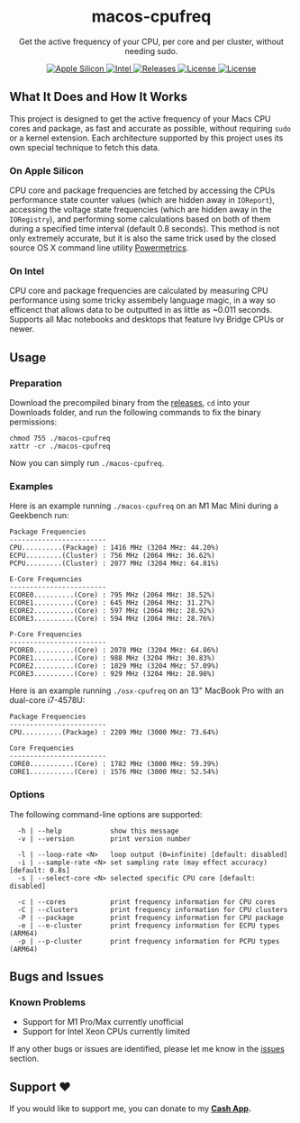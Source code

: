 <h1 align="center" style="">macos-cpufreq</h1>

<p align="center">
   Get the active frequency of your CPU, per core and per cluster, without needing sudo.
</p>
<p align="center">
    <a href="">
       <img alt="Apple Silicon" src="https://img.shields.io/badge/Apple_Silicon-M1_(M1_Pro/Max_Unofficial)-red.svg"/>
    </a>
    <a href="">
       <img alt="Intel" src="https://img.shields.io/badge/Intel-Ivy_Bridge_And_Newer-orange.svg"/>
    </a>
    <a href="https://github.com/BitesPotatoBacks/macos-cpufreq/releases">
        <img alt="Releases" src="https://img.shields.io/github/release/BitesPotatoBacks/macos-cpufreq.svg"/>
    </a>
    <a href="https://github.com/BitesPotatoBacks/macos-cpufreq/blob/main/LICENSE">
        <img alt="License" src="https://img.shields.io/github/license/BitesPotatoBacks/macos-cpufreq.svg"/>
    </a>
    <a href="https://cash.app/$bitespotatobacks">
        <img alt="License" src="https://img.shields.io/badge/donate-Cash_App-default.svg"/>
    </a>
    <br>
</p>

## What It Does and How It Works
This project is designed to get the active frequency of your Macs CPU cores and package, as fast and accurate as possible, without requiring `sudo` or a kernel extension. Each architecture supported by this project uses its own special technique to fetch this data.
### On Apple Silicon
CPU core and package frequencies are fetched by accessing the CPUs performance state counter values (which are hidden away in `IOReport`), accessing the voltage state frequencies (which are hidden away in the `IORegistry`), and performing some calculations based on both of them during a specified time interval (default 0.8 seconds). This method is not only extremely accurate, but it is also the same trick used by the closed source OS X command line utility [Powermetrics](https://www.unix.com/man-page/osx/1/powermetrics/).
### On Intel
CPU core and package frequencies are calculated by measuring CPU performance using some tricky assembely language magic, in a way so efficenct that allows data to be outputted in as little as ~0.011 seconds. Supports all Mac notebooks and desktops that feature Ivy Bridge CPUs or newer.
## Usage
### Preparation
Download the precompiled binary from the [releases](https://github.com/BitesPotatoBacks/macos-cpufreq/releases), `cd` into your Downloads folder, and run the following commands to fix the binary permissions:
```
chmod 755 ./macos-cpufreq
xattr -cr ./macos-cpufreq
```
Now you can simply run `./macos-cpufreq`.

### Examples
Here is an example running `./macos-cpufreq` on an M1 Mac Mini during a Geekbench run:
```
Package Frequencies
------------------------
CPU..........(Package) : 1416 MHz (3204 MHz: 44.20%)
ECPU.........(Cluster) : 756 MHz (2064 MHz: 36.62%)
PCPU.........(Cluster) : 2077 MHz (3204 MHz: 64.81%)

E-Core Frequencies
------------------------
ECORE0..........(Core) : 795 MHz (2064 MHz: 38.52%)
ECORE1..........(Core) : 645 MHz (2064 MHz: 31.27%)
ECORE2..........(Core) : 597 MHz (2064 MHz: 28.92%)
ECORE3..........(Core) : 594 MHz (2064 MHz: 28.76%)

P-Core Frequencies
------------------------
PCORE0..........(Core) : 2078 MHz (3204 MHz: 64.86%)
PCORE1..........(Core) : 988 MHz (3204 MHz: 30.83%)
PCORE2..........(Core) : 1829 MHz (3204 MHz: 57.09%)
PCORE3..........(Core) : 929 MHz (3204 MHz: 28.98%)
```
Here is an example running `./osx-cpufreq` on an 13" MacBook Pro with an dual-core i7-4578U:
```
Package Frequencies
------------------------
CPU..........(Package) : 2209 MHz (3000 MHz: 73.64%)

Core Frequencies
------------------------
CORE0...........(Core) : 1782 MHz (3000 MHz: 59.39%)
CORE1...........(Core) : 1576 MHz (3000 MHz: 52.54%)
```
### Options
The following command-line options are supported:
```
  -h | --help            show this message
  -v | --version         print version number

  -l | --loop-rate <N>   loop output (0=infinite) [default: disabled]
  -i | --sample-rate <N> set sampling rate (may effect accuracy) [default: 0.8s]
  -s | --select-core <N> selected specific CPU core [default: disabled]

  -c | --cores           print frequency information for CPU cores
  -C | --clusters        print frequency information for CPU clusters
  -P | --package         print frequency information for CPU package
  -e | --e-cluster       print frequency information for ECPU types (ARM64)
  -p | --p-cluster       print frequency information for PCPU types (ARM64)
```

## Bugs and Issues
### Known Problems
- Support for M1 Pro/Max currently unofficial
- Support for Intel Xeon CPUs currently limited
<!-- - Looping the output using -l does not refresh per core frequencies on arm64 --><!--Fixed with version 2.4.0--> 

If any other bugs or issues are identified, please let me know in the [issues](https://github.com/BitesPotatoBacks/macos-cpufreq/issues) section.

## Support ❤️
If you would like to support me, you can donate to my **[Cash App](https://cash.app/$bitespotatobacks).**
